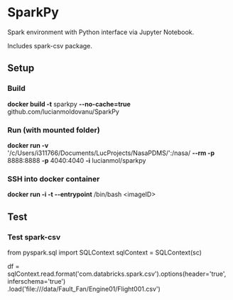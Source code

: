 # SparkPy

Spark environment with Python interface via Jupyter Notebook.

Includes spark-csv package.

## Setup
### Build
**docker build -t** sparkpy **--no-cache=true** github.com/lucianmoldovanu/SparkPy

### Run (with mounted folder)
**docker run -v** '/c/Users/i311766/Documents/LucProjects/NasaPDMS/':/nasa/ **--rm -p** 8888:8888 **-p** 4040:4040 **-i** lucianmol/sparkpy

### SSH into docker container
**docker run -i -t --entrypoint** /bin/bash \<imageID\>

## Test
### Test spark-csv
from pyspark.sql import SQLContext
sqlContext = SQLContext(sc)

df = sqlContext.read.format('com.databricks.spark.csv').options(header='true', inferschema='true') \
  .load('file:///data/Fault_Fan/Engine01/Flight001.csv')

